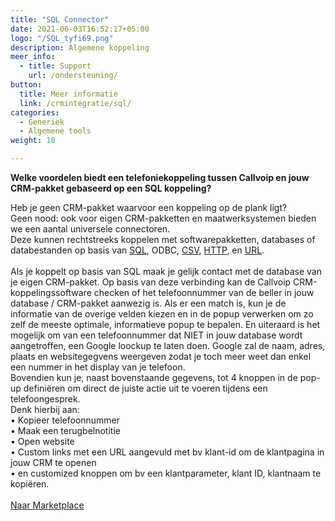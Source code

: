 ```yaml
---
title: "SQL Connector"
date: 2021-06-03T16:52:17+05:00
logo: "/SQL_tyfi69.png"
description: Algemene koppeling
meer_info:
  - title: Support
    url: /ondersteuning/
button:
  title: Meer informatie
  link: /crmintegratie/sql/
categories:
  - Generiek
  - Algemene tools
weight: 10

---
```


**Welke voordelen biedt een telefoniekoppeling tussen Callvoip en jouw CRM-pakket gebaseerd op een SQL koppeling?**

Heb je geen CRM-pakket waarvoor een koppeling op de plank ligt?<br>
Geen nood: ook voor eigen CRM-pakketten en maatwerksystemen bieden we een aantal universele connectoren.<br>
Deze kunnen rechtstreeks koppelen met softwarepakketten, databases of databestanden op basis van <a href="/program-shop/sql">SQL</a>, ODBC, <a href="/program-shop/csv">CSV</a>, <a href="/program-shop/http">HTTP</a>, en <a href="/program-shop/url">URL</a>.<br>
<br>
Als je koppelt op basis van SQL maak je gelijk contact met de database van je eigen CRM-pakket. Op basis van deze verbinding kan de Callvoip CRM-koppelingssoftware checken of het telefoonnummer van de beller in jouw database / CRM-pakket  aanwezig is. Als er een match is, kun je de informatie van de overige velden kiezen en in de popup verwerken om zo zelf de meeste optimale, informatieve popup te bepalen. En uiteraard is het mogelijk om van een telefoonnummer dat NIET in jouw database wordt aangetroffen, een Google loockup te laten doen. Google zal de naam, adres, plaats en websitegegvens weergeven zodat je toch meer weet dan enkel een nummer in het display van je telefoon. <br>
Bovendien kun je, naast bovenstaande gegevens, tot 4 knoppen in de pop-up definiëren om direct de juiste actie uit te voeren tijdens een telefoongesprek.<br>
Denk hierbij aan: <br>
• Kopieer telefoonnummer <br>
• Maak een terugbelnotitie  <br>
• Open website <br>
• Custom links met een URL aangevuld met bv klant-id om de klantpagina in jouw CRM te openen <br>
• en customized knoppen om bv een klantparameter, klant ID, klantnaam te kopiëren.<br>
<br>
<a href="/marketplace" class="button">Naar Marketplace</a>
